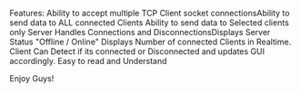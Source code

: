 Features:
Ability to accept multiple TCP Client socket connections​
Ability to send data to ALL connected Clients​
Ability to send data to Selected clients only​
Server Handles Connections and Disconnections​
Displays Server Status "Offline / Online"​
Displays Number of connected Clients in Realtime.​
Client Can Detect if its connected or Disconnected and updates GUI accordingly.​
Easy to read and Understand

Enjoy Guys!
